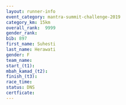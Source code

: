 ```yaml
---
layout: runner-info 
event_category: mantra-summit-challenge-2019 
category_km: 15km 
overall_rank:  9999
gender_rank: 
bib: 897
first_name: Suhesti
last_name: Herawati
gender: F
team_name: 
start_(t1): 
mbah_kamad_(t2): 
finish_(t3): 
race_time: 
status: DNS
certficate: 
---
```

